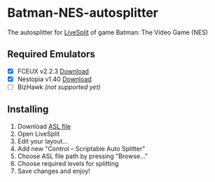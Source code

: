 # Batman-NES-autosplitter

The autosplitter for [LiveSplit](https://github.com/LiveSplit/LiveSplit/releases) of game Batman: The Video Game (NES)

## Required Emulators
- [x] FCEUX v2.2.3 [Download](http://www.fceux.com/web/download.html)
- [x] Nestopia v1.40 [Download](http://nestopia.sourceforge.net/downloads.html)
- [ ] BizHawk _(not supported yet)_

## Installing
1. Download [ASL file](https://github.com/BroDMax/Batman-NES-autosplitter/archive/master.zip)
2. Open LiveSplit
3. Edit your layout...
4. Add new "Control – Scriptable Auto Splitter"
5. Choose ASL file path by pressing "Browse..."
6. Choose required levels for splitting
7. Save changes and enjoy!
